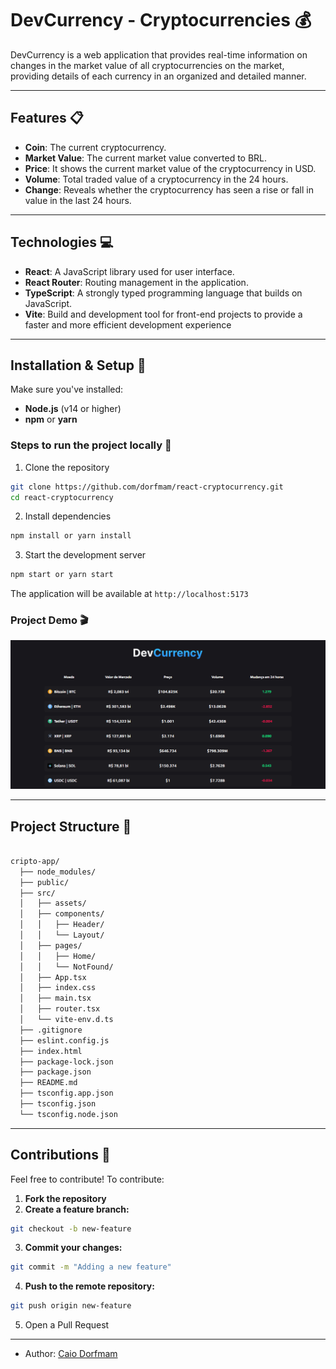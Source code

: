 # DevCurrency - Cryptocurrencies 💰

DevCurrency is a web application that provides real-time information on changes in the market value of all cryptocurrencies on the market, providing details of each currency in an organized and detailed manner.

---

## Features 📋

- **Coin**: The current cryptocurrency.
- **Market Value**: The current market value converted to BRL.
- **Price**: It shows the current market value of the cryptocurrency in USD.
- **Volume**: Total traded value of a cryptocurrency in the 24 hours.
- **Change**: Reveals whether the cryptocurrency has seen a rise or fall in value in the last 24 hours.

---

## Technologies 💻

- **React**: A JavaScript library used for user interface.
- **React Router**: Routing management in the application.
- **TypeScript**: A strongly typed programming language that builds on JavaScript.
- **Vite**: Build and development tool for front-end projects to provide a faster and more efficient development experience

---

## Installation & Setup 🔧

Make sure you've installed:

- **Node.js** (v14 or higher)
- **npm** or **yarn**

### Steps to run the project locally 📌

1. Clone the repository

  ```bash
  git clone https://github.com/dorfmam/react-cryptocurrency.git
  cd react-cryptocurrency
  ```

2. Install dependencies

  ```bash
  npm install or yarn install
  ```

3. Start the development server

  ```bash
  npm start or yarn start
  ```

The application will be available at `http://localhost:5173`

### Project Demo 🎬

![Preview da aplicação](./cripto-app/src/assets/demo.gif)

---

## Project Structure 📂

  ```bash 

  cripto-app/
    ├── node_modules/
    ├── public/
    ├── src/
    │   ├── assets/
    │   ├── components/
    │   │   ├── Header/
    │   │   └── Layout/
    │   ├── pages/
    │   │   ├── Home/
    │   │   └── NotFound/
    │   ├── App.tsx
    │   ├── index.css
    │   ├── main.tsx
    │   ├── router.tsx
    │   └── vite-env.d.ts
    ├── .gitignore
    ├── eslint.config.js
    ├── index.html
    ├── package-lock.json
    ├── package.json
    ├── README.md
    ├── tsconfig.app.json
    ├── tsconfig.json
    └── tsconfig.node.json
  ```

---

## Contributions 👥

Feel free to contribute! To contribute:

1. **Fork the repository**
2. **Create a feature branch:**

  ```bash
  git checkout -b new-feature
  ```
3. **Commit your changes:**

  ```bash
  git commit -m "Adding a new feature"
  ```
4. **Push to the remote repository:**

  ```bash
  git push origin new-feature
  ```
5. Open a Pull Request

---

- Author: [Caio Dorfmam](https://github.com/dorfmam/main)
